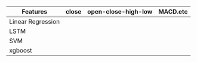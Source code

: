 
Features | close | open-close-high-low   | MACD.etc   
---|---|---|---|
Linear Regression |  |  |  |
LSTM |  |  |  |
SVM|  |  |  |
xgboost|  |  |

